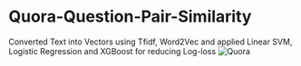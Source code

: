 # Quora-Question-Pair-Similarity
Converted Text into Vectors using Tfidf, Word2Vec and applied Linear SVM, Logistic Regression and XGBoost for reducing Log-loss
![Quora](https://qph.ec.quoracdn.net/main-qimg-7ee38c5f63fe15501a79421c33d839f9)

